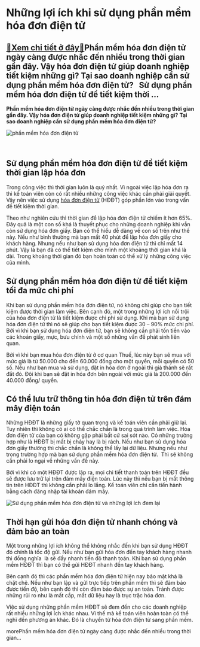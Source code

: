 Những lợi ích khi sử dụng phần mềm hóa đơn điện tử
==================================================

[:gift:Xem chi tiết ở đây:gift:](https://hddtvn.com/nhung-loi-ich-khi-su-dung-phan-mem-hoa-don-dien-tu/)Phần mềm hóa đơn điện tử ngày càng được nhắc đến nhiều trong thời gian gần đây. Vậy hóa đơn điện tử giúp doanh nghiệp tiết kiệm những gì? Tại sao doanh nghiệp cần sử dụng phần mềm hóa đơn điện tử?   Sử dụng phần mềm hóa đơn điện tử để tiết kiệm thời …
-----------------------------------------------------------------------------------------------------------------------------------------------------------------------------------------------------------------------------------------------------------


**Phần mềm hóa đơn điện tử ngày càng được nhắc đến nhiều trong thời gian gần đây. Vậy hóa đơn điện tử giúp doanh nghiệp tiết kiệm những gì?** **Tại sao doanh nghiệp cần sử dụng phần mềm hóa đơn điện tử?**

![phần mềm hóa đơn điện tử](https://hddtvn.com/wp-content/uploads/2021/01/photo-1-15458105421531192171627.jpg "phần mềm hóa đơn điện tử")


 


Sử dụng phần mềm hóa đơn điện tử để tiết kiệm thời gian lập hóa đơn
-------------------------------------------------------------------


Trong công việc thì thời gian luôn là quý nhất. Vì ngoài việc lập hóa đơn ra thì kế toán viên còn có rất nhiều những công việc khác cần phải giải quyết. Vậy nên việc sử dụng [hóa đơn điện tử](#) (HĐĐT) góp phần lớn vào trong vấn đề tiết kiệm thời gian.


Theo như nghiên cứu thì thời gian để lập hóa đơn điện tử chiếm ít hơn 65%. Đây quả là một con số khá là thuyết phục cho những doanh nghiệp khi vẫn còn sử dụng hóa đơn giấy. Bạn có thể hiểu dễ dàng về con số trên như thế này. Nếu như bình thường mà bạn mất 40 phút để lập hóa đơn giấy cho khách hàng. Nhưng nếu như bạn sử dụng hóa đơn điện tử thì chỉ mất 14 phút. Vậy là bạn đã có thể tiết kiệm cho mình một khoảng thời gian khá là dài. Trong khoảng thời gian đó bạn hoàn toàn có thể xử lý những công việc của mình.


Sử dụng phần mềm hóa đơn điện tử để tiết kiệm tối đa mức chi phí
----------------------------------------------------------------


Khi bạn sử dụng phần mềm hóa đơn điện tử, nó không chỉ giúp cho bạn tiết kiệm được thời gian làm việc. Bên cạnh đó, một trong những lợi ích nổi trội của hóa đơn điện tử là tiết kiệm được chi phí sử dụng. Khi mà bạn sử dụng hóa đơn điện tử thì nó sẽ giúp cho bạn tiết kiệm được 30 – 90% mức chi phí. Bởi vì khi bạn sử dụng hóa đơn điện tử, bạn sẽ không cần phải tốn tiền vào các khoản giấy, mực, bưu chính và một số những vấn đề phát sinh liên quan.


Bởi vì khi bạn mua hóa đơn điện tử ở cơ quan Thuế, lúc này bạn sẽ mua với mức giá là từ 50.000 cho đến 60.000 đồng cho một quyển, mỗi quyển có 50 số. Nếu như bạn mua và sử dụng, đặt in hóa đơn ở ngoài thì giá thành sẽ rất đắt đỏ. Đôi khi bạn sẽ đặt in hóa đơn bên ngoài với mức giá là 200.000 đến 40.000 đồng/ quyển.


Có thể lưu trữ thông tin hóa đơn điện tử trên đám mây điện toán
---------------------------------------------------------------


Những HĐĐT là những giấy tờ quan trọng và kế toán viên cần phải giữ lại. Tuy nhiên thì không có ai có thể chắc chắn là trong quá trình làm việc. Hóa đơn điện tử của bạn có không gặp phải bất cứ sai sót nào. Có những trường hợp như là HĐĐT bị mất bị cháy hay là bị rách. Nếu như bạn sử dụng hóa đơn giấy thường thì chắc chắn là không thể lấy lại dữ liệu. Nhưng nếu như trong trường hợp mà bạn sử dụng phần mềm hóa đơn điện tử.  Thì sẽ không cần phải lo ngại về những vấn đề này.


Bởi vì khi có một HĐĐT được lập ra, mọi chi tiết thanh toán trên HĐĐT đều sẽ được lưu trữ lại trên đám mây điện toán. Lúc này thì nếu bạn bị mất thông tin trên HĐĐT thì không cần phải lo lắng. Kế toán viên chỉ cần tiến hành bằng cách đăng nhập tài khoản đám mây.


![Sử dụng phần mềm hóa đơn điện tử và những lợi ích đem lại](https://hddtvn.com/wp-content/uploads/2021/01/img-introduce.png)


Thời hạn gửi hóa đơn điện tử nhanh chóng và đảm bảo an toàn
-----------------------------------------------------------


Một trong những lợi ích không thể không nhắc đến khi bạn sử dụng HĐĐT đó chính là tốc độ gửi. Nếu như bạn gửi hóa đơn đến tay khách hàng nhanh thì đồng nghĩa  là sẽ đẩy nhanh tiến độ thanh toán. Khi bạn sử dụng phần mềm HĐĐT thì bạn có thể gửi HĐĐT nhanh đến tay khách hàng.


Bên cạnh đó thì các phần mềm hóa đơn điện tử hiện nay bảo mật khá là chặt chẽ. Nếu như bạn lập và gửi trực tiếp trên phần mềm thì sẽ đảm bảo được tiến độ, bên cạnh đó thì còn đảm bảo được sự an toàn. Tránh được những rủi ro như là mất cắp, mất dữ liệu hay là trục trặc hóa đơn.


Việc sử dụng những phần mềm HĐĐT sẽ đem đến cho các doanh nghiệp rất nhiều những lợi ích khác nhau. Vì thế mà kế toán viên hoàn toàn có thể nghĩ đến phương án khác. Đó là chuyển từ hóa đơn điện tử sang phần mềm.


morePhần mềm hóa đơn điện tử ngày càng được nhắc đến nhiều trong thời gian…

